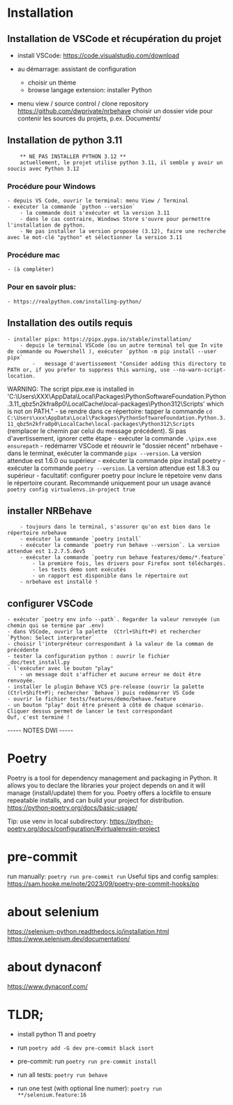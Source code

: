 # Installation

## Installation de VSCode et récupération du projet

- install VSCode: https://code.visualstudio.com/download
- au démarrage: assistant de configuration
  - choisir un thème
  - browse langage extension: installer Python

- menu view / source control / clone repository
  https://github.com/dwprivate/nrbehave
  choisir un dossier vide pour contenir les sources du projets, p.ex. Documents/

## Installation de python 3.11

        ** NE PAS INSTALLER PYTHON 3.12 **
        actuellement, le projet utilise python 3.11, il semble y avoir un soucis avec Python 3.12

### Procédure pour Windows
    - depuis VS Code, ouvrir le terminal: menu View / Terminal
    - exécuter la commande `python --version`
        - la commande doit s'exécuter et la version 3.11
        - dans le cas contraire, Windows Store s'ouvre pour permettre l'installation de python.
        - Ne pas installer la version proposée (3.12), faire une recherche avec le mot-clé "python" et sélectionner la version 3.11

### Procédure mac
    - (à compléter)

### Pour en savoir plus:
    - https://realpython.com/installing-python/

## Installation des outils requis
    - installer pipx: https://pipx.pypa.io/stable/installation/
        - depuis le terminal VSCode (ou un autre terminal tel que In vite de commande ou Powershell ), exécuter `python -m pip install --user pipx`
            -   message d'avertissement "Consider adding this directory to PATH or, if you prefer to suppress this warning, use --no-warn-script-location.
  WARNING: The script pipx.exe is installed in 'C:\Users\XXX\AppData\Local\Packages\PythonSoftwareFoundation.Python.3.11_qbz5n2kfra8p0\LocalCache\local-packages\Python312\Scripts' which is not on PATH."
        - se rendre dans ce répertoire: tapper la commande `cd C:\Users\xxx\AppData\Local\Packages\PythonSoftwareFoundation.Python.3.11_qbz5n2kfra8p0\LocalCache\local-packages\Python312\Scripts` (remplacer le chemin par celui du message précédent). Si pas d'avertissement, ignorer cette étape
        - exécuter la commande `.\pipx.exe ensurepath`
        - redémarrer VSCode et réouvrir le "dossier récent" nrbehave
        - dans le terminat, exécuter la commande `pipx --version`. La version attendue est 1.6.0 ou supérieur
        - exécuter la commande pipx install poetry
        - exécuter la commande `poetry --version`. La version attendue est 1.8.3 ou supérieur
        - facultatif: configurer poetry pour inclure le répetoire venv dans le répertoire courant. Recommandé uniquement pour un usage avancé
        `poetry config virtualenvs.in-project true`



## installer NRBehave
        - toujours dans le terminal, s'assurer qu'on est bien dans le répertoire nrbehave
        - exécuter la commande `poetry install`
        - exécuter la commande `poetry run behave --version`. La version attendue est 1.2.7.5.dev5
        - exécuter la commande `poetry run behave features/demo/*.feature`
            - la première fois, les drivers pour Firefox sont téléchargés.
            - les tests demo sont exécutés
            - un rapport est disponible dans le répertoire out
        - nrbehave est installé !

## configurer VSCode
    - exécuter `poetry env info --path`. Regarder la valeur renvoyée (un chemin qui se termine par .env)
    - dans VSCode, ouvrir la palette  (Ctrl+Shift+P) et rechercher `Python: Select interpreter`
    - choisir l'interpréteur correspondant à la valeur de la comman de précédente
    - tester la configuration python : ouvrir le fichier _doc/test_install.py
    - l'exécuter avec le bouton "play"
        - un message doit s'afficher et aucune erreur ne doit être renvoyée.
    - installer le plugin Behave VCS pre-release (ouvrir la palette  (Ctrl+Shift+P); rechercher `Behave`) puis redémarrer VS Code
    - ouvrir le fichier tests/features/demo/behave.feature
    - un bouton "play" doit être présent à côté de chaque scénario. Cliquer dessus permet de lancer le test correspondant
    Ouf, c'est terminé !



----- NOTES DWI -----
# Poetry

Poetry is a tool for dependency management and packaging in Python. It allows you to declare the libraries your project
depends on and it will manage (install/update) them for you. Poetry offers a lockfile to ensure repeatable installs, and
can build your project for distribution.
https://python-poetry.org/docs/basic-usage/

Tip: use venv in local subdirectory: https://python-poetry.org/docs/configuration/#virtualenvsin-project

# pre-commit
run manually: `poetry run pre-commit run`
Useful tips and config samples: https://sam.hooke.me/note/2023/09/poetry-pre-commit-hooks/po

# about selenium
https://selenium-python.readthedocs.io/installation.html
https://www.selenium.dev/documentation/
# about dynaconf
https://www.dynaconf.com/


# TLDR;
- install python 11 and poetry
- run `poetry add -G dev pre-commit black isort`
- pre-commit: run `poetry run pre-commit install`

- run all tests: `poetry run behave`
- run one test (with optional line numer): `poetry run **/selenium.feature:16`
